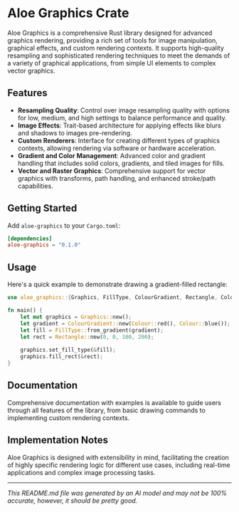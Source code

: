 # Aloe Graphics Crate

Aloe Graphics is a comprehensive Rust library designed for advanced graphics rendering, providing a rich set of tools for image manipulation, graphical effects, and custom rendering contexts. It supports high-quality resampling and sophisticated rendering techniques to meet the demands of a variety of graphical applications, from simple UI elements to complex vector graphics.

## Features

- **Resampling Quality**: Control over image resampling quality with options for low, medium, and high settings to balance performance and quality.
- **Image Effects**: Trait-based architecture for applying effects like blurs and shadows to images pre-rendering.
- **Custom Renderers**: Interface for creating different types of graphics contexts, allowing rendering via software or hardware acceleration.
- **Gradient and Color Management**: Advanced color and gradient handling that includes solid colors, gradients, and tiled images for fills.
- **Vector and Raster Graphics**: Comprehensive support for vector graphics with transforms, path handling, and enhanced stroke/path capabilities.

## Getting Started

Add `aloe-graphics` to your `Cargo.toml`:

```toml
[dependencies]
aloe-graphics = "0.1.0"
```

## Usage

Here's a quick example to demonstrate drawing a gradient-filled rectangle:

```rust
use aloe_graphics::{Graphics, FillType, ColourGradient, Rectangle, Colour};

fn main() {
    let mut graphics = Graphics::new();
    let gradient = ColourGradient::new(Colour::red(), Colour::blue());
    let fill = FillType::from_gradient(gradient);
    let rect = Rectangle::new(0, 0, 100, 200);
    
    graphics.set_fill_type(&fill);
    graphics.fill_rect(&rect);
}
```

## Documentation

Comprehensive documentation with examples is available to guide users through all features of the library, from basic drawing commands to implementing custom rendering contexts.

## Implementation Notes

Aloe Graphics is designed with extensibility in mind, facilitating the creation of highly specific rendering logic for different use cases, including real-time applications and complex image processing tasks.

---

*This README.md file was generated by an AI model and may not be 100% accurate, however, it should be pretty good.*